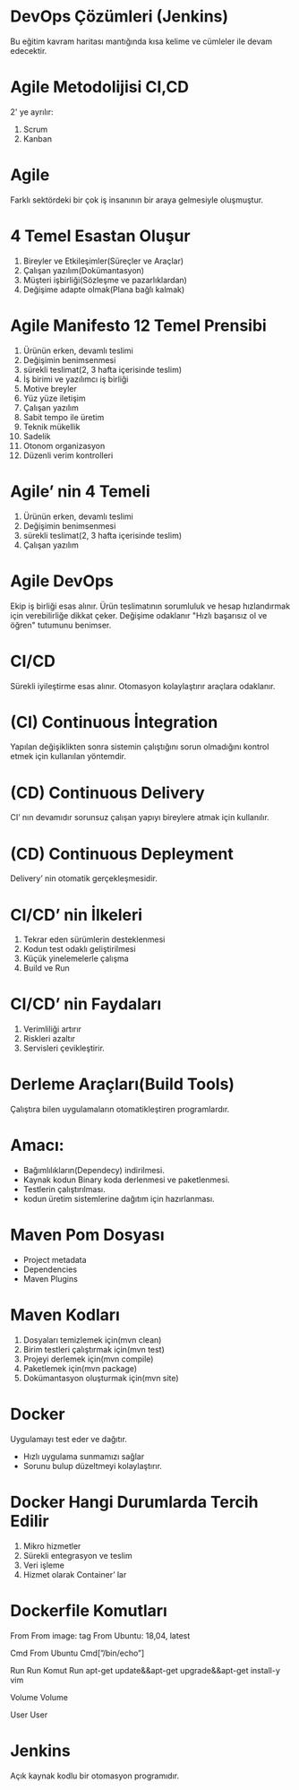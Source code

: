 # DevOps Çözümleri (Jenkins)

Bu eğitim kavram haritası mantığında kısa kelime ve cümleler ile devam edecektir.

# Agile Metodolijisi CI,CD

2' ye ayrılır:
  1. Scrum
  2. Kanban
# Agile
Farklı sektördeki bir çok iş insanının bir araya gelmesiyle oluşmuştur.

# 4 Temel Esastan Oluşur

1. Bireyler ve Etkileşimler(Süreçler ve Araçlar)
2. Çalışan yazılım(Dokümantasyon)
3. Müşteri işbirliği(Sözleşme ve pazarlıklardan)
4. Değişime adapte olmak(Plana bağlı kalmak)

# Agile Manifesto 12 Temel Prensibi

1. Ürünün erken, devamlı teslimi
2. Değişimin benimsenmesi
3. sürekli teslimat(2, 3 hafta içerisinde teslim)
4. İş birimi ve yazılımcı iş birliği
5. Motive breyler
6. Yüz yüze iletişim
7. Çalışan yazılım
8. Sabit tempo ile üretim
9. Teknik mükellik
10. Sadelik
11. Otonom organizasyon
12. Düzenli verim kontrolleri

# Agile’ nin 4 Temeli

1. Ürünün erken, devamlı teslimi
2. Değişimin benimsenmesi
3. sürekli teslimat(2, 3 hafta içerisinde teslim)
4. Çalışan yazılım

# Agile DevOps

Ekip iş birliği esas alınır.
Ürün teslimatının sorumluluk ve hesap hızlandırmak için verebilirliğe dikkat çeker.
Değişime odaklanır "Hızlı başarısız ol ve öğren" tutumunu benimser.

# CI/CD

Sürekli iyileştirme esas alınır.
Otomasyon kolaylaştırır araçlara odaklanır.

# (CI) Continuous İntegration

Yapılan değişiklikten sonra sistemin çalıştığını sorun olmadığını kontrol etmek için kullanılan yöntemdir.

# (CD) Continuous Delivery 

CI’ nın devamıdır sorunsuz çalışan yapıyı bireylere atmak için kullanılır. 

# (CD) Continuous Depleyment

Delivery’ nin otomatik gerçekleşmesidir.

# CI/CD’  nin İlkeleri

1. Tekrar eden sürümlerin desteklenmesi
2. Kodun test odaklı geliştirilmesi
3. Küçük yinelemelerle çalışma
4. Build ve Run

# CI/CD’ nin Faydaları

1. Verimliliği artırır
2. Riskleri azaltır
3. Servisleri çevikleştirir.

# Derleme Araçları(Build Tools)

Çalıştıra bilen uygulamaların otomatikleştiren programlardır.

# Amacı:

- Bağımlılıkların(Dependecy) indirilmesi.
- Kaynak kodun Binary koda derlenmesi ve paketlenmesi.
- Testlerin çalıştırılması.
- kodun üretim sistemlerine dağıtım için hazırlanması.

# Maven Pom Dosyası

- Project metadata
- Dependencies
- Maven Plugins

# Maven Kodları

1. Dosyaları temizlemek için(mvn clean)
2. Birim testleri çalıştırmak için(mvn test)
3. Projeyi derlemek için(mvn compile)
4. Paketlemek için(mvn package)
5. Dokümantasyon oluşturmak için(mvn site)

# Docker

Uygulamayı test eder ve dağıtır.
- Hızlı uygulama sunmamızı sağlar
- Sorunu bulup düzeltmeyi kolaylaştırır.

# Docker Hangi Durumlarda Tercih Edilir

1. Mikro hizmetler
2. Sürekli entegrasyon ve teslim
3. Veri işleme
4. Hizmet olarak Container’ lar

# Dockerfile Komutları

From
From image: tag
From Ubuntu: 18,04, latest

Cmd
From Ubuntu
Cmd[”/bin/echo”]

Run 
Run Komut
Run apt-get update&&apt-get upgrade&&apt-get install-y vim

Volume 
Volume <mountpoint>
  
User
User <user>
  
# Jenkins
  
 Açık kaynak kodlu bir otomasyon programıdır.

